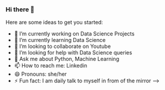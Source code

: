 ### Hi there 👋


Here are some ideas to get you started:

- 🔭 I’m currently working on Data Science Projects
- 🌱 I’m currently learning Data Science
- 👯 I’m looking to collaborate on Youtube
- 🤔 I’m looking for help with Data Science queries
- 💬 Ask me about Python, Machine Learning
- 📫 How to reach me: Linkedin
- 😄 Pronouns: she/her
- ⚡ Fun fact: I am daily talk to myself in from of the mirror
-->
